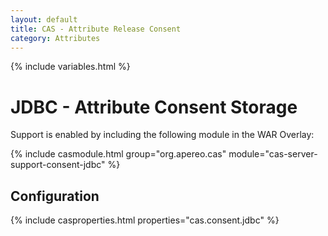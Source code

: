 ```yaml
---
layout: default
title: CAS - Attribute Release Consent
category: Attributes
---
```


{% include variables.html %}

# JDBC - Attribute Consent Storage

Support is enabled by including the following module in the WAR Overlay:

{% include casmodule.html group="org.apereo.cas" module="cas-server-support-consent-jdbc" %}

## Configuration

{% include casproperties.html properties="cas.consent.jdbc" %}
